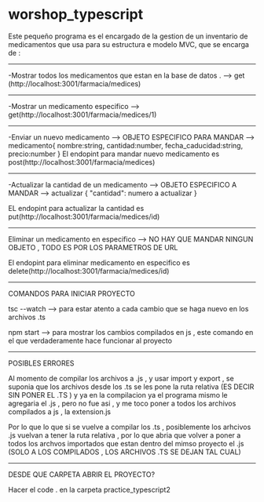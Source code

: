 # worshop_typescript
Este pequeño programa es el encargado de la gestion de un inventario de medicamentos que usa para su estructura e modelo MVC, que se encarga de :

_____________________________________________________________

-Mostrar todos los medicamentos que estan en la base de datos . --> get (http://localhost:3001/farmacia/medices)

_______________

-Mostrar un medicamento especifico -->             get(http://localhost:3001/farmacia/medices/1)

______________

-Enviar un nuevo medicamento --> OBJETO ESPECIFICO PARA MANDAR --> 
medicamento{
    nombre:string,
    cantidad:number,
    fecha_caducidad:string,
    precio:number
}
El endopint para mandar nuevo medicamento es          post(http://localhost:3001/farmacia/medices)

___________________

-Actualizar la cantidad de un medicamento --> OBJETO ESPECIFICO A MANDAR --> 
actualizar {
  "cantidad": numero a actualizar
}

EL endopint para actualizar la cantidad es     put(http://localhost:3001/farmacia/medices/id)

___________________

Eliminar un medicamento en especifico --> NO HAY QUE MANDAR NINGUN OBJETO , TODO ES POR LOS PARAMETROS DE URL

El endopint para eliminar medicamento en especifico es     delete(http://localhost:3001/farmacia/medices/id)

_____________________________________________________________________________________________________



COMANDOS PARA INICIAR PROYECTO 

tsc --watch --> para estar atento a cada cambio que se haga nuevo en los archivos .ts

npm start --> para mostrar los cambios compilados en js , este comando en el que verdaderamente hace funcionar al proyecto


_____________________________________________________________________________________

POSIBLES ERRORES 

Al momento de compilar los archivos a .js , y usar import y export , se suponia que los archivos desde los .ts se les pone la ruta relativa (ES DECIR SIN PONER EL .TS ) y ya en la compilacion ya el programa mismo le agregaria el .js , pero no fue asi , y me toco poner a todos los archivos compilados a js , la extension.js 

Por lo que lo que si se vuelve a compilar los .ts , posiblemente los arhcivos .js vuelvan a tener la ruta relativa , por lo que abria que volver a poner a todos los archvos importados que estan dentro del mimso proyecto el .js (SOLO A LOS COMPILADOS , LOS ARCHIVOS .TS SE DEJAN TAL CUAL)



______________________________

DESDE QUE CARPETA ABRIR EL PROYECTO?

Hacer el code . en la carpeta practice_typescript2

